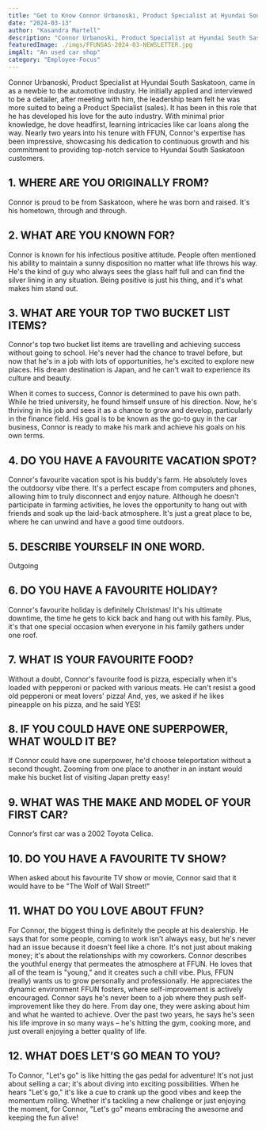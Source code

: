 ```yaml
---
title: "Get to Know Connor Urbanoski, Product Specialist at Hyundai South Saskatoon"
date: "2024-03-13"
author: "Kasandra Martell"
description: "Connor Urbanoski, Product Specialist at Hyundai South Saskatoon, came in as a newbie to the automotive industry. He initially applied and interviewed to be a detailer, after meeting with him, the leadership team felt he was more suited to being a Product Specialist (sales)."
featuredImage: ./imgs/FFUNSAS-2024-03-NEWSLETTER.jpg
imgAlt: "An used car shop"
category: "Employee-Focus"
---
```


Connor Urbanoski, Product Specialist at Hyundai South Saskatoon, came in as a newbie to the automotive industry. He initially applied and interviewed to be a detailer, after meeting with him, the leadership team felt he was more suited to being a Product Specialist (sales). It has been in this role that he has developed his love for the auto industry. With minimal prior knowledge, he dove headfirst, learning intricacies like car loans along the way. Nearly two years into his tenure with FFUN, Connor's expertise has been impressive, showcasing his dedication to continuous growth and his commitment to providing top-notch service to Hyundai South Saskatoon customers.

## 1. WHERE ARE YOU ORIGINALLY FROM?

Connor is proud to be from Saskatoon, where he was born and raised. It's his hometown, through and through.

## 2. WHAT ARE YOU KNOWN FOR?

Connor is known for his infectious positive attitude. People often mentioned his ability to maintain a sunny disposition no matter what life throws his way. He's the kind of guy who always sees the glass half full and can find the silver lining in any situation. Being positive is just his thing, and it's what makes him stand out.

## 3. WHAT ARE YOUR TOP TWO BUCKET LIST ITEMS? 

Connor's top two bucket list items are travelling and achieving success without going to school. He's never had the chance to travel before, but now that he's in a job with lots of opportunities, he's excited to explore new places. His dream destination is Japan, and he can't wait to experience its culture and beauty.

When it comes to success, Connor is determined to pave his own path. While he tried university, he found himself unsure of his direction. Now, he's thriving in his job and sees it as a chance to grow and develop, particularly in the finance field. His goal is to be known as the go-to guy in the car business, Connor is ready to make his mark and achieve his goals on his own terms.

## 4. DO YOU HAVE A FAVOURITE VACATION SPOT?

Connor's favourite vacation spot is his buddy's farm. He absolutely loves the outdoorsy vibe there. It's a perfect escape from computers and phones, allowing him to truly disconnect and enjoy nature. Although he doesn't participate in farming activities, he loves the opportunity to hang out with friends and soak up the laid-back atmosphere. It's just a great place to be, where he can unwind and have a good time outdoors.

## 5. DESCRIBE YOURSELF IN ONE WORD.

Outgoing

## 6. DO YOU HAVE A FAVOURITE HOLIDAY?

Connor's favourite holiday is definitely Christmas! It's his ultimate downtime, the time he gets to kick back and hang out with his family. Plus, it's that one special occasion when everyone in his family gathers under one roof. 

## 7. WHAT IS YOUR FAVOURITE FOOD?

Without a doubt, Connor's favourite food is pizza, especially when it's loaded with pepperoni or packed with various meats. He can't resist a good old pepperoni or meat lovers' pizza! And, yes, we asked if he likes pineapple on his pizza, and he said YES!

## 8. IF YOU COULD HAVE ONE SUPERPOWER, WHAT WOULD IT BE?

If Connor could have one superpower, he'd choose teleportation without a second thought. Zooming from one place to another in an instant would make his bucket list of visiting Japan pretty easy!

## 9. WHAT WAS THE MAKE AND MODEL OF YOUR FIRST CAR?

Connor’s first car was a 2002 Toyota Celica.

## 10. DO YOU HAVE A FAVOURITE TV SHOW? 

When asked about his favourite TV show or movie, Connor said that it would have to be "The Wolf of Wall Street!" 

## 11. WHAT DO YOU LOVE ABOUT FFUN?

For Connor, the biggest thing is definitely the people at his dealership. He says that for some people, coming to work isn't always easy, but he's never had an issue because it doesn't feel like a chore. It's not just about making money; it's about the relationships with my coworkers.
Connor describes the youthful energy that permeates the atmosphere at FFUN.  He loves that all of the team is "young," and it creates such a chill vibe. Plus, FFUN (really) wants us to grow personally and professionally.
He appreciates the dynamic environment FFUN fosters, where self-improvement is actively encouraged. Connor says he's never been to a job where they push self-improvement like they do here. From day one, they were asking about him and what he wanted to achieve. Over the past two years, he says he's seen his life improve in so many ways – he's hitting the gym, cooking more, and just overall enjoying a better quality of life.

## 12. WHAT DOES LET’S GO MEAN TO YOU?

To Connor, "Let's go" is like hitting the gas pedal for adventure! It's not just about selling a car; it's about diving into exciting possibilities. When he hears "Let's go," it's like a cue to crank up the good vibes and keep the momentum rolling. Whether it's tackling a new challenge or just enjoying the moment, for Connor, "Let's go" means embracing the awesome and keeping the fun alive! 
